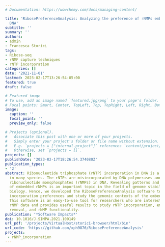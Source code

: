 ```yaml
---
# Documentation: https://wowchemy.com/docs/managing-content/

title: 'RibosePreferenceAnalysis: Analyzing the preference of rNMPs embedded in genomic
  DNA'
subtitle: ''
summary: ''
authors:
- admin
- Francesca Storici
tags:
- Ribose-seq
- rNMP capture techniques
- rNTP incorporation
categories: []
date: '2021-11-01'
lastmod: 2023-02-17T13:26:54-05:00
featured: true
draft: false

# Featured image
# To use, add an image named `featured.jpg/png` to your page's folder.
# Focal points: Smart, Center, TopLeft, Top, TopRight, Left, Right, BottomLeft, Bottom, BottomRight.
image:
  caption: ''
  focal_point: ''
  preview_only: false

# Projects (optional).
#   Associate this post with one or more of your projects.
#   Simply enter your project's folder or file name without extension.
#   E.g. `projects = ["internal-project"]` references `content/project/deep-learning/index.md`.
#   Otherwise, set `projects = []`.
projects: []
publishDate: '2023-02-17T18:26:54.374080Z'
publication_types:
- '2'
abstract: Ribonucleotide triphosphate (rNTP) incorporation in DNA is a general phenomenon
  in many species. The rNTPs are misincorporated by DNA polymerases and become embedded
  ribonucleotide monophosphates (rNMPs) in DNA. Revealing patterns and preferences
  of embedded rNMPs is an important topic in the field of genome stability and DNA
  biology. Hence, we developed the RibosePreferenceAnalysis software to identify rNTP
  incorporation preferences and study the genomic contexts of the embedded rNMPs.
  This software is an easy-to-use tool for researchers who are interested in embedded
  rNMP data and provides useful results to study rNTP incorporation, embedded rNMP
  removal, and rNMP functionality.
publication: '*Software Impacts*'
doi: 10.1016/J.SIMPA.2021.100149
url_pdf: '/projects/VirtualHost/storici-browser/html/bin'
url_code: 'https://github.com/xph9876/RibosePreferenceAnalysis'
projects: 
 - rNMP_incorporation
---
```

